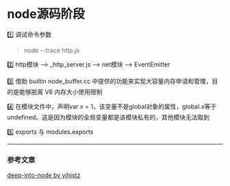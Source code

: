 # node源码阶段

1️⃣ 调试命令参数   
> node --trace http.js

2️⃣ http模块 --> _http_server.js --> net模块  --> EventEmitter  

3️⃣ 借助 builtin node_buffer.cc 中提供的功能来实现大容量内存申请和管理，目的是能够脱离 V8 内存大小使用限制

4️⃣ 在模块文件中，声明var x = 1，该变量不是global对象的属性，global.x等于undefined。这是因为模块的全局变量都是该模块私有的，其他模块无法取到

5️⃣ exports 与 modules.exports  






___

### 参考文章
[deep-into-node by yjhjstz](https://github.com/yjhjstz/deep-into-node/blob/master/chapter1/chapter1-0.md)